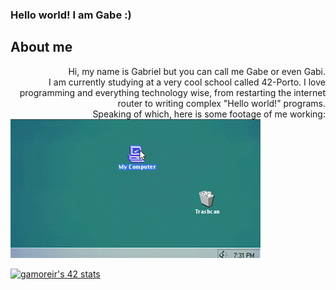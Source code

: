 ### Hello world! I am Gabe :)

## About me 
<div style="text-align: right"> Hi, my name is Gabriel but you can call me Gabe or even Gabi.<br>I am currently studying at a very cool school called 42-Porto. I love programming and everything technology wise, from restarting the internet router to writing complex "Hello world!" programs.<br>Speaking of which, here is some footage of me working:</div>
<img src="pcDEL.gif"/>

<!--
**hiimgabe/hiimgabe** is a ✨ _special_ ✨ repository because its `README.md` (this file) appears on your GitHub profile.
Here are some ideas to get you started:

- 🔭 I’m currently working on ...
- 🌱 I’m currently learning ...
- 👯 I’m looking to collaborate on ...
- 🤔 I’m looking for help with ...
- 💬 Ask me about ...
- 📫 How to reach me: ...
- 😄 Pronouns: ...
- ⚡ Fun fact: ...
-->

<a href="https://github.com/JaeSeoKim/badge42"><img src="https://badge42.vercel.app/api/v2/cli30wsxg002608mrfw4eezh3/stats?cursusId=21&coalitionId=294" alt="gamoreir's 42 stats" /></a>
